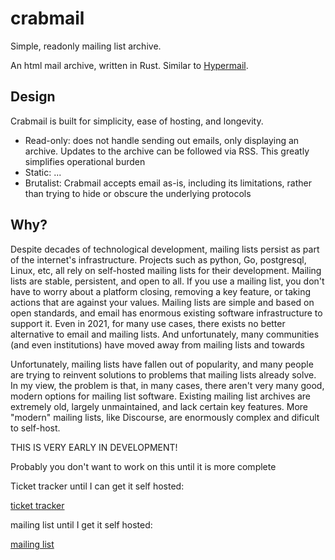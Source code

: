 # crabmail

Simple, readonly mailing list archive.

An html mail archive, written in Rust. Similar to [Hypermail](https://github.com/hypermail-project/hypermail).

## Design
Crabmail is built for simplicity, ease of hosting, and longevity. 

* Read-only: does not handle sending out emails, only displaying an archive. Updates to the archive can be followed via RSS. This greatly simplifies operational burden
* Static: ...
* Brutalist: Crabmail accepts email as-is, including its limitations, rather than trying to hide or obscure the underlying protocols

## Why?

Despite decades of technological development, mailing lists persist as part of
the internet's infrastructure. Projects such as python, Go, postgresql, Linux,
etc, all rely on self-hosted mailing lists for their development. Mailing lists
are stable, persistent, and open to all. If you use a mailing list, you don't
have to worry about a platform closing, removing a key feature, or taking
actions that are against your values. Mailing lists are simple and based on
open standards, and email has enormous existing software infrastructure to
support it. Even in 2021, for many use cases, there exists no better
alternative to email and mailing lists. And unfortunately, many communities 
(and even institutions) have moved away from mailing lists and towards 

Unfortunately, mailing lists have fallen out of popularity, and many people are
trying to reinvent solutions to problems that mailing lists already solve. In
my view, the problem is that, in many cases, there aren't very many good,
modern options for mailing list software. Existing mailing list archives are
extremely old, largely unmaintained, and lack certain key features. More
"modern" mailing lists, like Discourse, are enormously complex and dificult to
self-host. 


THIS IS VERY EARLY IN DEVELOPMENT!

Probably you don't want to work on this until it is more complete

Ticket tracker until I can get it self hosted:

[ticket tracker](https://todo.sr.ht/~aw/crabmail)

mailing list until I get it self hosted:

[mailing list](https://lists.sr.ht/~aw/hi)

